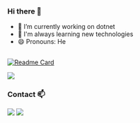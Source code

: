 ### Hi there 👋

- 🔭 I’m currently working on dotnet
- 🌱 I'm always learning new technologies
- 😄 Pronouns: He
##

[![Readme Card](https://github-readme-stats.vercel.app/api/pin/?username=eduardosilva218&repo=PrancingPonySharp&theme=tokyonight)](https://github.com/eduardosilva218/PrancingPonySharp)

<a href="https://www.nuget.org/packages?q=PrancingPonySharp"> <img src="https://img.shields.io/badge/NuGet-004880?style=for-the-badge&logo=nuget&logoColor=white" /> </a> 

### Contact 📫

<a href="https://www.linkedin.com/in/eduardosilva218/"><img src="https://img.shields.io/badge/LinkedIn-0077B5?style=for-the-badge&logo=linkedin&logoColor=white" /></a>
<a href="mailto:eduardo.silva218@outlook.com"><img src="https://img.shields.io/badge/Microsoft_Outlook-0078D4?style=for-the-badge&logo=microsoft-outlook&logoColor=white" /></a>
